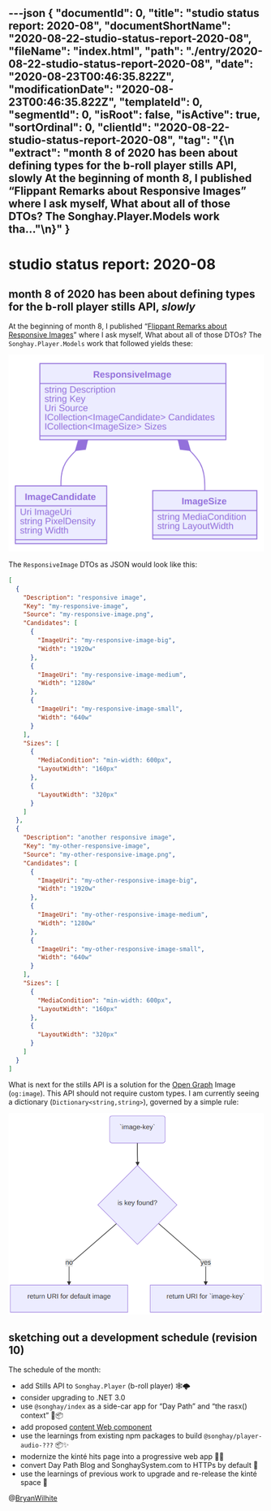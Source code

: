 ---json
{
  "documentId": 0,
  "title": "studio status report: 2020-08",
  "documentShortName": "2020-08-22-studio-status-report-2020-08",
  "fileName": "index.html",
  "path": "./entry/2020-08-22-studio-status-report-2020-08",
  "date": "2020-08-23T00:46:35.822Z",
  "modificationDate": "2020-08-23T00:46:35.822Z",
  "templateId": 0,
  "segmentId": 0,
  "isRoot": false,
  "isActive": true,
  "sortOrdinal": 0,
  "clientId": "2020-08-22-studio-status-report-2020-08",
  "tag": "{\n  \"extract\": \"month 8 of 2020 has been about defining types for the b-roll player stills API, slowly At the beginning of month 8, I published “Flippant Remarks about Responsive Images” where I ask myself, What about all of those DTOs? The Songhay.Player.Models work tha…\"\n}"
}
---

# studio status report: 2020-08

## month 8 of 2020 has been about defining types for the b-roll player stills API, _slowly_

At the beginning of month 8, I published “[Flippant Remarks about Responsive Images](http://songhayblog.azurewebsites.net/entry/2020-08-04-flippant-remarks-about-responsive-images/)” where I ask myself, What about all of those DTOs? The `Songhay.Player.Models` work that followed yields these:

![`Songhay.Player.Models` DTOs](../presentation/image/day-path-2020-08-22-18-21-58.png)

The `ResponsiveImage` DTOs as JSON would look like this:

```json
[
  {
    "Description": "responsive image",
    "Key": "my-responsive-image",
    "Source": "my-responsive-image.png",
    "Candidates": [
      {
        "ImageUri": "my-responsive-image-big",
        "Width": "1920w"
      },
      {
        "ImageUri": "my-responsive-image-medium",
        "Width": "1280w"
      },
      {
        "ImageUri": "my-responsive-image-small",
        "Width": "640w"
      }
    ],
    "Sizes": [
      {
        "MediaCondition": "min-width: 600px",
        "LayoutWidth": "160px"
      },
      {
        "LayoutWidth": "320px"
      }
    ]
  },
  {
    "Description": "another responsive image",
    "Key": "my-other-responsive-image",
    "Source": "my-other-responsive-image.png",
    "Candidates": [
      {
        "ImageUri": "my-other-responsive-image-big",
        "Width": "1920w"
      },
      {
        "ImageUri": "my-other-responsive-image-medium",
        "Width": "1280w"
      },
      {
        "ImageUri": "my-other-responsive-image-small",
        "Width": "640w"
      }
    ],
    "Sizes": [
      {
        "MediaCondition": "min-width: 600px",
        "LayoutWidth": "160px"
      },
      {
        "LayoutWidth": "320px"
      }
    ]
  }
]
```

What is next for the stills API is a solution for the [Open Graph](https://ogp.me/) Image (`og:image`). This API should not require custom types. I am currently seeing a dictionary (`Dictionary<string,string>`), governed by a simple rule:

![Open Graph API flow](../presentation/image/day-path-2020-08-22-19-48-08.png)

## sketching out a development schedule (revision 10)

The schedule of the month:

- add Stills API to `Songhay.Player` (b-roll player) 🕸🌩
- consider upgrading to .NET 3.0
- use `@songhay/index` as a side-car app for “Day Path” and “the rasx() context” 🚛📦
- add proposed [content Web component](https://github.com/BryanWilhite/songhay-web-components/issues/10)
- use the learnings from existing npm packages to build `@songhay/player-audio-???` 📦✨
- modernize the kinté hits page into a progressive web app 💄✨
- convert Day Path Blog and SonghaySystem.com to HTTPs by default 🔐
- use the learnings of previous work to upgrade and re-release the kinté space 🚀

@[BryanWilhite](https://twitter.com/BryanWilhite)
